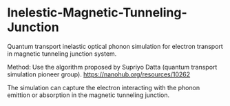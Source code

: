 # Inelestic-Magnetic-Tunneling-Junction


Quantum transport inelastic optical phonon simulation for electron transport in magnetic tunneling junction system.


Method: Use the algorithm proposed by Supriyo Datta (quantum transport simulation pioneer group).
https://nanohub.org/resources/10262


The simulation can capture the electron interacting with the phonon emittion or absorption in the magnetic tunneling junction.




